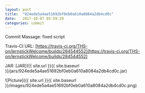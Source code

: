 ```yaml
---
layout: post
title:  "924ede5a4ae51692bf0eb0a610a8084a2db4cd0c"
date:   2017-10-07 05:59:29
categories: commit
---
```


Commit Massage: fixed script  

Travis-CI URL: [https://travis-ci.org/THS-on/lernstickWelcome/builds/284544552](https://travis-ci.org/THS-on/lernstickWelcome/builds/284544552)

JAR: [JAR]({{ site.url }}{{ site.baseurl }}/jars/924ede5a4ae51692bf0eb0a610a8084a2db4cd0c.jar)

![Picture]({{ site.url }}{{ site.baseurl }}/images/924ede5a4ae51692bf0eb0a610a8084a2db4cd0c.png)

